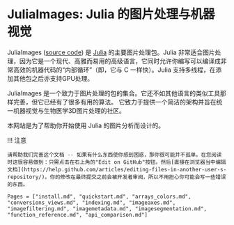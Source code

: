 # JuliaImages: Julia 的图片处理与机器视觉

JuliaImages ([source code](https://github.com/JuliaImages)) 是 [Julia](http://julialang.org/) 的主要图片处理包。Julia 非常适合图片处理，因为它是一个现代、高雅而易用的高级语言，它同时允许你编写可以编译成非常高效的机器代码的“内部循环”（即，它与 C 一样快）。Julia 支持多线程，在添加其他包之后亦支持GPU处理。

JuliaImages 是一个致力于图片处理的包的集合。它还不如其他语言的类似工具那样完善，但它已经有了很多有用的算法。
它致力于提供一个简洁的架构并旨在统一机器视觉与生物医学3D图片处理的社区。

本网站是为了帮助你开始使用 Julia 的图片分析而设计的。

!!! 注意

    请帮助我们完善这个文档 -- 如果有什么东西使你感到困惑，那你很可能并不孤单。在您阅读时这很容易做到：只需点击在右上角的"Edit on GitHub"按钮。然后[直接在浏览器当中编辑文档](https://help.github.com/articles/editing-files-in-another-user-s-repository/)。你的修改在最终提交之前会被开发者审阅，所以不用担心你可能会写一些错误的东西。

```@contents
Pages = ["install.md", "quickstart.md", "arrays_colors.md", "conversions_views.md", "indexing.md", "imageaxes.md", "imagefiltering.md", "imagemetadata.md", "imagesegmentation.md", "function_reference.md", "api_comparison.md"]
```
